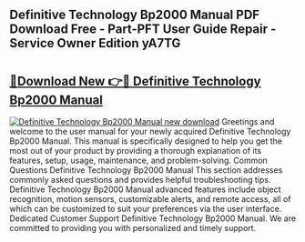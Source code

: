 ## Definitive Technology Bp2000 Manual PDF Download Free - Part-PFT User Guide Repair - Service Owner Edition yA7TG

# <h2><a href="http://bc33774.oget.top/?id=Definitive+Technology+Bp2000+Manual">🔗Download New 👉🔴 Definitive Technology Bp2000 Manual</a></h2>

[![Definitive Technology Bp2000 Manual new download](https://i.imgur.com/5g1atiW.png)](http://bc33774.oget.top/?id=Definitive+Technology+Bp2000+Manual)
Greetings and welcome to the user manual for your newly acquired Definitive Technology Bp2000 Manual. This manual is specifically designed to help you get the most out of your product by providing a thorough explanation of its features, setup, usage, maintenance, and problem-solving. Common Questions Definitive Technology Bp2000 Manual This section addresses commonly asked questions and provides helpful troubleshooting tips. Definitive Technology Bp2000 Manual advanced features include object recognition, motion sensors, customizable alerts, and remote access, all of which can be customized to suit your preferences via the user interface. Dedicated Customer Support Definitive Technology Bp2000 Manual. We are committed to providing you with personalized and timely support.

